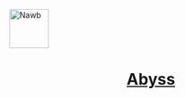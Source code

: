 <a href="#" target="_blank" rel="noopener noreferrer">
<img width="70" src="http://osd.deskbtm.com/abyss-logo.svg" alt="Nawb" /></a>

<p align="center">
  <a href="#" target="_blank" rel="noopener noreferrer">
    <h1 align="center">Abyss</h1>
  </a>
</p>
